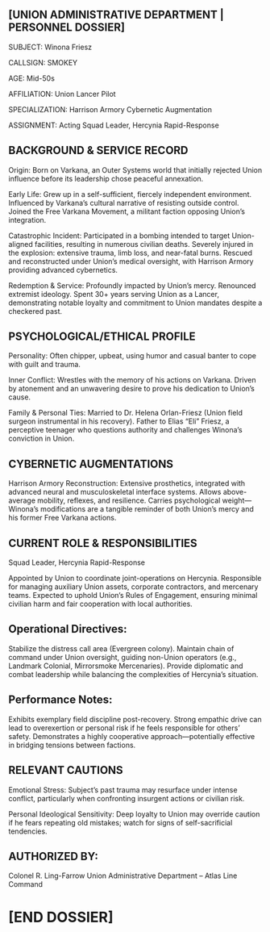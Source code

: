 ## [UNION ADMINISTRATIVE DEPARTMENT | PERSONNEL DOSSIER]

SUBJECT: Winona Friesz

CALLSIGN: SMOKEY

AGE: Mid-50s

AFFILIATION: Union Lancer Pilot

SPECIALIZATION: Harrison Armory Cybernetic Augmentation

ASSIGNMENT: Acting Squad Leader, Hercynia Rapid-Response

## BACKGROUND & SERVICE RECORD

Origin: Born on Varkana, an Outer Systems world that initially rejected Union influence before its leadership chose peaceful annexation.

Early Life: Grew up in a self-sufficient, fiercely independent environment. Influenced by Varkana’s cultural narrative of resisting outside control. Joined the Free Varkana Movement, a militant faction opposing Union’s integration.

Catastrophic Incident: Participated in a bombing intended to target Union-aligned facilities, resulting in numerous civilian deaths. Severely injured in the explosion: extensive trauma, limb loss, and near-fatal burns. Rescued and reconstructed under Union’s medical oversight, with Harrison Armory providing advanced cybernetics.

Redemption & Service: Profoundly impacted by Union’s mercy. Renounced extremist ideology. Spent 30+ years serving Union as a Lancer, demonstrating notable loyalty and commitment to Union mandates despite a checkered past.

## PSYCHOLOGICAL/ETHICAL PROFILE

Personality: Often chipper, upbeat, using humor and casual banter to cope with guilt and trauma.

Inner Conflict: Wrestles with the memory of his actions on Varkana. Driven by atonement and an unwavering desire to prove his dedication to Union’s cause.

Family & Personal Ties: Married to Dr. Helena Orlan-Friesz (Union field surgeon instrumental in his recovery). Father to Elias “Eli” Friesz, a perceptive teenager who questions authority and challenges Winona’s conviction in Union.

## CYBERNETIC AUGMENTATIONS

Harrison Armory Reconstruction: Extensive prosthetics, integrated with advanced neural and musculoskeletal interface systems. Allows above-average mobility, reflexes, and resilience. Carries psychological weight—Winona’s modifications are a tangible reminder of both Union’s mercy and his former Free Varkana actions.

## CURRENT ROLE & RESPONSIBILITIES

Squad Leader, Hercynia Rapid-Response

Appointed by Union to coordinate joint-operations on Hercynia. Responsible for managing auxiliary Union assets, corporate contractors, and mercenary teams. Expected to uphold Union’s Rules of Engagement, ensuring minimal civilian harm and fair cooperation with local authorities.

## Operational Directives:

Stabilize the distress call area (Evergreen colony). Maintain chain of command under Union oversight, guiding non-Union operators (e.g., Landmark Colonial, Mirrorsmoke Mercenaries). Provide diplomatic and combat leadership while balancing the complexities of Hercynia’s situation.

## Performance Notes:

Exhibits exemplary field discipline post-recovery. Strong empathic drive can lead to overexertion or personal risk if he feels responsible for others’ safety. Demonstrates a highly cooperative approach—potentially effective in bridging tensions between factions.

## RELEVANT CAUTIONS

Emotional Stress: Subject’s past trauma may resurface under intense conflict, particularly when confronting insurgent actions or civilian risk.

Personal Ideological Sensitivity: Deep loyalty to Union may override caution if he fears repeating old mistakes; watch for signs of self-sacrificial tendencies.

## AUTHORIZED BY:
Colonel R. Ling-Farrow
Union Administrative Department – Atlas Line Command

# [END DOSSIER] 
